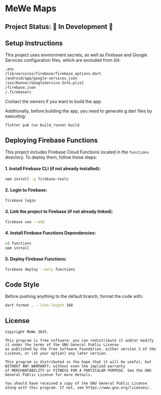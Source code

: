 # MeWe Maps

## Project Status: 🚧 In Development 🚧

## Setup Instructions

This project uses environment secrets, as well as Firebase and Google Services configuration files, which are excluded from Git:

```sh
.env
/lib/services/firebase/firebase_options.dart
/android/app/google-services.json
/ios/Runner/GoogleService-Info.plist
/firebase.json
/.firebaserc
```

Contact the owners if you want to build the app.

Additionally, before building the app, you need to generate g.dart files by executing:

```sh
flutter pub run build_runner build
```

## Deploying Firebase Functions

This project includes Firebase Cloud Functions located in the `functions` directory. To deploy them, follow these steps:

#### 1. Install Firebase CLI (if not already installed):
```sh
npm install -g firebase-tools
```
#### 2. Login to Firebase:
```sh
firebase login
```
#### 3. Link the project to Firebase (if not already linked):
```sh
firebase use --add
```
#### 4. Install Firebase Functions Dependencies:
```sh
cd functions
npm install
```
#### 5. Deploy Firebase Functions:
```sh
firebase deploy --only functions
```

## Code Style
Before pushing anything to the default branch, format the code with:

```sh
dart format . --line-length 160
```

## License
```text
Copyright MeWe 2025.

This program is free software: you can redistribute it and/or modify it under the terms of the GNU General Public License
as published by the Free Software Foundation, either version 3 of the License, or (at your option) any later version.

This program is distributed in the hope that it will be useful, but WITHOUT ANY WARRANTY; without even the implied warranty
of MERCHANTABILITY or FITNESS FOR A PARTICULAR PURPOSE. See the GNU General Public License for more details.

You should have received a copy of the GNU General Public License along with this program. If not, see https://www.gnu.org/licenses/.
```
